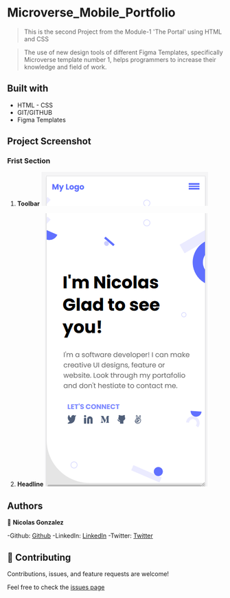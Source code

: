 # Microverse_Mobile_Portfolio

>This is the second Project from the Module-1 'The Portal' using HTML and CSS

>The use of new design tools of different Figma Templates, specifically Microverse template number 1, helps programmers to increase their knowledge and field of work.

## Built with

* HTML - CSS
* GIT/GITHUB
* Figma Templates

## Project Screenshot

### Frist Section

1. **Toolbar**
![Screenshot](./src/project_toolbar.PNG)

2. **Headline**
![Screenshot](./src/project_headline.PNG)


## Authors

👤 **Nicolas Gonzalez**

-Github: [Github](https://github.com/Nicolaswg)
-LinkedIn: [LinkedIn](https://www.linkedin.com/in/nicolas-gonzalez-8623461a0/)
-Twitter: [Twitter](https://twitter.com/Nicolas54146830)


## 🤝 Contributing

Contributions, issues, and feature requests are welcome!

Feel free to check the [issues page](https://github.com/Nicolaswg/Microverse_Mobile_Portfolio/issues)

